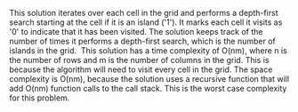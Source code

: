 This solution iterates over each cell in the grid and performs a depth-first search starting at the cell if it is an island ('1'). It marks each cell it visits as '0' to indicate that it has been visited. The solution keeps track of the number of times it performs a depth-first search, which is the number of islands in the grid.
​
This solution has a time complexity of O(nm), where n is the number of rows and m is the number of columns in the grid. This is because the algorithm will need to visit every cell in the grid. The space complexity is O(nm), because the solution uses a recursive function that will add O(nm) function calls to the call stack. This is the worst case complexity for this problem.